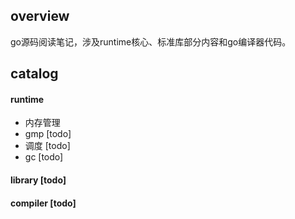 ## overview

go源码阅读笔记，涉及runtime核心、标准库部分内容和go编译器代码。

## catalog

#### runtime

- 内存管理
- gmp [todo]
- 调度 [todo]
- gc [todo]

#### library [todo]

#### compiler [todo]

